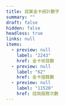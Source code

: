 ```yaml
---
title: 就業金卡統計數字
summary: ""
draft: false
hidden: false
headless: true
links: null
items:
  - preview: null
    label: "2243"
    href: 金卡核發數
  - preview: null
    label: "62"
    href: 金卡國籍數
  - preview: null
    label: "11520"
    href: 諮詢服務次數
---
```

<!-- This text will never be seen -->